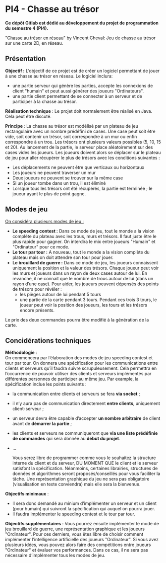 # PI4 - Chasse au trésor

**Ce dépôt Gitlab est dédié au développement du projet de programmation du semestre 4 (PI4).**

"<a href="https://moodle.u-paris.fr/mod/resource/view.php?id=243541" title="Vidéo de présentation">Chasse au trésor en réseau</a>" by Vincent Cheval:
    Jeu de chasse au trésor sur une carte 2D, en réseau.

## Présentation

**Objectif :** 
    L’objectif de ce projet est de créer un logiciel permettant de jouer à une chasse au trésor en réseau. 
    Le logiciel inclura:
 - une partie serveur qui génère les parties, accepte les connexions de
   client "humain" et peut aussi générer des joueurs "Ordinateurs".
 - une partie client permettant de se connecter à un serveur et de participer à la chasse au trésor.

**Réalisation technique** : 
    Le projet doit normalement être réalisé en Java.
    Cela peut être discuté.

**Principe** : 
    La chasse au trésor est modélisé par un plateau de jeu rectangulaire avec un nombre prédéfini de cases. Une case peut soit être vide, soit contenir un trésor, soit correspondre à un mur ou enfin correspondre à un
    trou. Les trésors ont plusieurs valeurs possibles (5, 10, 15 et 20).
    Au lancement de la partie, le serveur place aléatoirement sur des cases vides les joueurs. Les joueurs doivent alors se déplacer sur le plateau de jeu pour aller récupérer le plus de trésors avec les conditions suivantes :
 - Les déplacements ne peuvent être que verticaux ou horizontaux
 - Les joueurs ne peuvent traverser un mur
 - Deux joueurs ne peuvent se trouver sur la même case
 - Si un joueur tombe dans un trou, il est éliminé
 - Lorsque tous les trésors ont été récupérés, la partie est terminée ;
   le joueur ayant le plus de point gagne.

## Modes de jeu

<u>On considéra plusieurs modes de jeu :</u>

 -   **Le speeding contest :** Dans ce mode de jeu, tout le monde a la vision complète du plateau avec les trous, murs et trésors. Il faut juste être le plus rapide pour gagner. On interdira le mix entre joueurs "Humain" et "Ordinateur" pour ce mode.
 -   **Le tour par tour :** A nouveau, tout le monde a la vision complète du plateau mais on doit attendre son tour pour jouer.
 -  **Le brouillard de guerre :** Dans ce mode de jeu, les joueurs connaissent uniquement la position et la valeur des trésors. Chaque joueur peut voir les murs et joueurs dans un rayon de deux cases autour de lui. En revanche, il ne connait que le nombre de trous autour de lui (dans un rayon d’une case). Pour aider, les joueurs peuvent dépensés des points de trésors pour révéler :     
	 - les pièges autour de lui pendant 5 tours
	 - une partie de la carte pendant 3 tours. Pendant ces trois 3 tours, le
   joueur peut voir la position des joueurs, les tours et les trésors
   encore présents. 

Le prix des deux commandes pourra être modifié à la génération de la    carte.

## Concidérations techniques

**Méthodologie** :  
    On commencera par l’élaboration des modes de jeu speeding contest et tour par tour.
    On donnera une spécification pour les communications entre clients et serveurs qu’il faudra suivre scrupuleusement. Cela permettra en l’occurrence de pouvoir utiliser des clients et serveurs implémentés par différentes personnes de participer au même jeu. Par example, la spécification inclue les points suivants :
 - la communication entre clients et serveurs se fera **via socket** ;
 - il n’y aura pas de communication directement **entre clients**,
   uniquement client-serveur ;
 - un serveur devra être capable d’accepter **un nombre arbitraire** de
   client avant de **démarrer la partie** ;
 - les clients et serveurs ne communiqueront que **via une liste
   prédéfinie de commandes** qui sera donnée au **début du projet**.
 - ...

    Vous serez libre de programmer comme vous le souhaitez la structure interne du client et du serveur, DU MOMENT QUE le client et le serveur satisfont la spécification. Néanmoins, certaines librairies, structures de données et algorithmes seront proposés/conseillés pour vous faciliter la tâche.
    Une représentation graphique du jeu ne sera pas obligatoire (visualisation en texte conviendra) mais elle sera la bienvenue.

**Objectifs minimaux** : 
-   Il sera donc demandé au minium d’implémenter un serveur et un client (pour humain) qui suivront la spécification qui auquel on pourra jouer. 
-   Il faudra implémenter le speeding contest et le tour par tour.

**Objectifs supplémentaires** : 
    Vous pourrez ensuite implémenter le mode de jeu brouillard de guerre, une représentation graphique et les joueurs "Ordinateur". Pour ces derniers, vous êtes libre de choisir comment implémenter l’intelligence artificielle des joueurs "Ordinateur". Si vous avez plusieurs idées, vous pouvez alors faire des compétitions entre joueurs "Ordinateur" et évaluer vos performances. Dans ce cas, il ne sera pas nécessaire d’implémenter tous les modes de jeu.